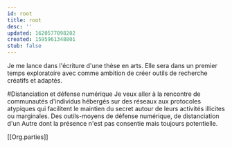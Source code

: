 ```yaml
---
id: root
title: root
desc: ''
updated: 1620577098202
created: 1595961348801
stub: false
---
```


Je me lance dans l'écriture d'une thèse en arts. 
Elle sera dans un premier temps exploratoire avec comme ambition de créer outils de recherche créatifs et adaptés. 

#Distanciation et défense numérique
Je veux aller à la rencontre de communautés d'individus hébergés sur des réseaux aux protocoles atypiques qui facilitent le maintien du secret autour de leurs activités illicites ou marginales. Des outils-moyens de défense numérique, de distanciation d'un Autre dont la présence n'est pas consentie mais toujours potentielle.


[[Org.parties]]
